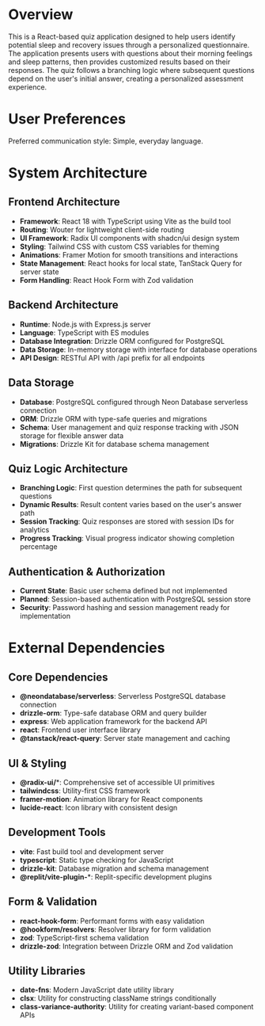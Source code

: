 # Overview

This is a React-based quiz application designed to help users identify potential sleep and recovery issues through a personalized questionnaire. The application presents users with questions about their morning feelings and sleep patterns, then provides customized results based on their responses. The quiz follows a branching logic where subsequent questions depend on the user's initial answer, creating a personalized assessment experience.

# User Preferences

Preferred communication style: Simple, everyday language.

# System Architecture

## Frontend Architecture
- **Framework**: React 18 with TypeScript using Vite as the build tool
- **Routing**: Wouter for lightweight client-side routing
- **UI Framework**: Radix UI components with shadcn/ui design system
- **Styling**: Tailwind CSS with custom CSS variables for theming
- **Animations**: Framer Motion for smooth transitions and interactions
- **State Management**: React hooks for local state, TanStack Query for server state
- **Form Handling**: React Hook Form with Zod validation

## Backend Architecture
- **Runtime**: Node.js with Express.js server
- **Language**: TypeScript with ES modules
- **Database Integration**: Drizzle ORM configured for PostgreSQL
- **Data Storage**: In-memory storage with interface for database operations
- **API Design**: RESTful API with /api prefix for all endpoints

## Data Storage
- **Database**: PostgreSQL configured through Neon Database serverless connection
- **ORM**: Drizzle ORM with type-safe queries and migrations
- **Schema**: User management and quiz response tracking with JSON storage for flexible answer data
- **Migrations**: Drizzle Kit for database schema management

## Quiz Logic Architecture
- **Branching Logic**: First question determines the path for subsequent questions
- **Dynamic Results**: Result content varies based on the user's answer path
- **Session Tracking**: Quiz responses are stored with session IDs for analytics
- **Progress Tracking**: Visual progress indicator showing completion percentage

## Authentication & Authorization
- **Current State**: Basic user schema defined but not implemented
- **Planned**: Session-based authentication with PostgreSQL session store
- **Security**: Password hashing and session management ready for implementation

# External Dependencies

## Core Dependencies
- **@neondatabase/serverless**: Serverless PostgreSQL database connection
- **drizzle-orm**: Type-safe database ORM and query builder
- **express**: Web application framework for the backend API
- **react**: Frontend user interface library
- **@tanstack/react-query**: Server state management and caching

## UI & Styling
- **@radix-ui/***: Comprehensive set of accessible UI primitives
- **tailwindcss**: Utility-first CSS framework
- **framer-motion**: Animation library for React components
- **lucide-react**: Icon library with consistent design

## Development Tools
- **vite**: Fast build tool and development server
- **typescript**: Static type checking for JavaScript
- **drizzle-kit**: Database migration and schema management
- **@replit/vite-plugin-***: Replit-specific development plugins

## Form & Validation
- **react-hook-form**: Performant forms with easy validation
- **@hookform/resolvers**: Resolver library for form validation
- **zod**: TypeScript-first schema validation
- **drizzle-zod**: Integration between Drizzle ORM and Zod validation

## Utility Libraries
- **date-fns**: Modern JavaScript date utility library
- **clsx**: Utility for constructing className strings conditionally
- **class-variance-authority**: Utility for creating variant-based component APIs